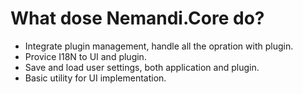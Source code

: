 # What dose Nemandi.Core do?

- Integrate plugin management, handle all the opration with plugin.
- Provice I18N to UI and plugin.
- Save and load user settings, both application and plugin.
- Basic utility for UI implementation.

